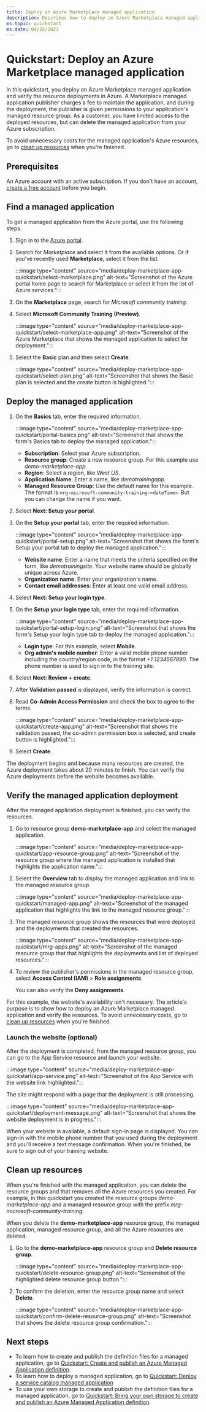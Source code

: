 ```yaml
---
title: Deploy an Azure Marketplace managed application
description: Describes how to deploy an Azure Marketplace managed application using Azure portal.
ms.topic: quickstart
ms.date: 04/25/2023
---
```


# Quickstart: Deploy an Azure Marketplace managed application

In this quickstart, you deploy an Azure Marketplace managed application and verify the resource deployments in Azure. A Marketplace managed application publisher charges a fee to maintain the application, and during the deployment, the publisher is given permissions to your application's managed resource group. As a customer, you have limited access to the deployed resources, but can delete the managed application from your Azure subscription.

To avoid unnecessary costs for the managed application's Azure resources, go to [clean up resources](#clean-up-resources) when you're finished.

## Prerequisites

An Azure account with an active subscription. If you don't have an account, [create a free account](https://azure.microsoft.com/free/) before you begin.

## Find a managed application

To get a managed application from the Azure portal, use the following steps.

1. Sign in to the [Azure portal](https://portal.azure.com).
1. Search for _Marketplace_ and select it from the available options. Or if you've recently used **Marketplace**, select it from the list.

   :::image type="content" source="media/deploy-marketplace-app-quickstart/select-marketplace.png" alt-text="Screenshot of the Azure portal home page to search for Marketplace or select it from the list of Azure services.":::

1. On the **Marketplace** page, search for _Microsoft community training_.
1. Select **Microsoft Community Training (Preview)**.

   :::image type="content" source="media/deploy-marketplace-app-quickstart/select-marketplace-app.png" alt-text="Screenshot of the Azure Marketplace that shows the managed application to select for deployment.":::

1. Select the **Basic** plan and then select **Create**.

   :::image type="content" source="media/deploy-marketplace-app-quickstart/select-plan.png" alt-text="Screenshot that shows the Basic plan is selected and the create button is highlighted.":::

## Deploy the managed application

1. On the **Basics** tab, enter the required information.

   :::image type="content" source="media/deploy-marketplace-app-quickstart/portal-basics.png" alt-text="Screenshot that shows the form's Basics tab to deploy the managed application.":::

   - **Subscription**: Select your Azure subscription.
   - **Resource group**: Create a new resource group. For this example use _demo-marketplace-app_.
   - **Region**: Select a region, like _West US_.
   - **Application Name**: Enter a name, like _demotrainingapp_.
   - **Managed Resource Group**: Use the default name for this example. The format is `mrg-microsoft-community-training-<dateTime>`. But you can change the name if you want.

1. Select **Next: Setup your portal**.
1. On the **Setup your portal** tab, enter the required information.

   :::image type="content" source="media/deploy-marketplace-app-quickstart/portal-setup.png" alt-text="Screenshot that shows the form's Setup your portal tab to deploy the managed application.":::

   - **Website name**: Enter a name that meets the criteria specified on the form, like _demotrainingsite_. Your website name should be globally unique across Azure.
   - **Organization name**: Enter your organization's name.
   - **Contact email addresses**: Enter at least one valid email address.

1. Select **Next: Setup your login type**.
1. On the **Setup your login type** tab, enter the required information.

   :::image type="content" source="media/deploy-marketplace-app-quickstart/portal-setup-login.png" alt-text="Screenshot that shows the form's Setup your login type tab to deploy the managed application.":::

   - **Login type**: For this example, select **Mobile**.
   - **Org admin's mobile number**: Enter a valid mobile phone number including the country/region code, in the format _+1 1234567890_. The phone number is used to sign in to the training site.

1. Select **Next: Review + create**.
1. After **Validation passed** is displayed, verify the information is correct.
1. Read **Co-Admin Access Permission** and check the box to agree to the terms.

   :::image type="content" source="media/deploy-marketplace-app-quickstart/create-app.png" alt-text="Screenshot that shows the validation passed, the co-admin permission box is selected, and create button is highlighted.":::

1. Select **Create**.

The deployment begins and because many resources are created, the Azure deployment takes about 20 minutes to finish. You can verify the Azure deployments before the website becomes available.

## Verify the managed application deployment

After the managed application deployment is finished, you can verify the resources.

1. Go to resource group **demo-marketplace-app** and select the managed application.

   :::image type="content" source="media/deploy-marketplace-app-quickstart/app-resource-group.png" alt-text="Screenshot of the resource group where the managed application is installed that highlights the application name.":::

1. Select the **Overview** tab to display the managed application and link to the managed resource group.

   :::image type="content" source="media/deploy-marketplace-app-quickstart/managed-app.png" alt-text="Screenshot of the managed application that highlights the link to the managed resource group.":::

1. The managed resource group shows the resources that were deployed and the deployments that created the resources.

   :::image type="content" source="media/deploy-marketplace-app-quickstart/mrg-apps.png" alt-text="Screenshot of the managed resource group that that highlights the deployments and list of deployed resources.":::

1. To review the publisher's permissions in the managed resource group, select **Access Control (IAM)** > **Role assignments**.

   You can also verify the **Deny assignments**.

For this example, the website's availability isn't necessary. The article's purpose is to show how to deploy an Azure Marketplace managed application and verify the resources. To avoid unnecessary costs, go to [clean up resources](#clean-up-resources) when you're finished.

### Launch the website (optional)

After the deployment is completed, from the managed resource group, you can go to the App Service resource and launch your website.

   :::image type="content" source="media/deploy-marketplace-app-quickstart/app-service.png" alt-text="Screenshot of the App Service with the website link highlighted.":::

The site might respond with a page that the deployment is still processing.

   :::image type="content" source="media/deploy-marketplace-app-quickstart/deployment-message.png" alt-text="Screenshot that shows the website deployment is in progress.":::

When your website is available, a default sign-in page is displayed. You can sign-in with the mobile phone number that you used during the deployment and you'll receive a text message confirmation. When you're finished, be sure to sign out of your training website.

## Clean up resources

When you're finished with the managed application, you can delete the resource groups and that removes all the Azure resources you created. For example, in this quickstart you created the resource groups _demo-marketplace-app_ and a managed resource group with the prefix _mrg-microsoft-community-training_.

When you delete the **demo-marketplace-app** resource group, the managed application, managed resource group, and all the Azure resources are deleted.

1. Go to the **demo-marketplace-app** resource group and **Delete resource group**.

   :::image type="content" source="media/deploy-marketplace-app-quickstart/delete-resource-group.png" alt-text="Screenshot of the highlighted delete resource group button.":::

1. To confirm the deletion, enter the resource group name and select **Delete**.

   :::image type="content" source="media/deploy-marketplace-app-quickstart/confirm-delete-resource-group.png" alt-text="Screenshot that shows the delete resource group confirmation.":::


## Next steps

- To learn how to create and publish the definition files for a managed application, go to [Quickstart: Create and publish an Azure Managed Application definition](publish-service-catalog-app.md).
- To learn how to deploy a managed application, go to [Quickstart: Deploy a service catalog managed application](deploy-service-catalog-quickstart.md)
- To use your own storage to create and publish the definition files for a managed application, go to [Quickstart: Bring your own storage to create and publish an Azure Managed Application definition](publish-service-catalog-bring-your-own-storage.md).
